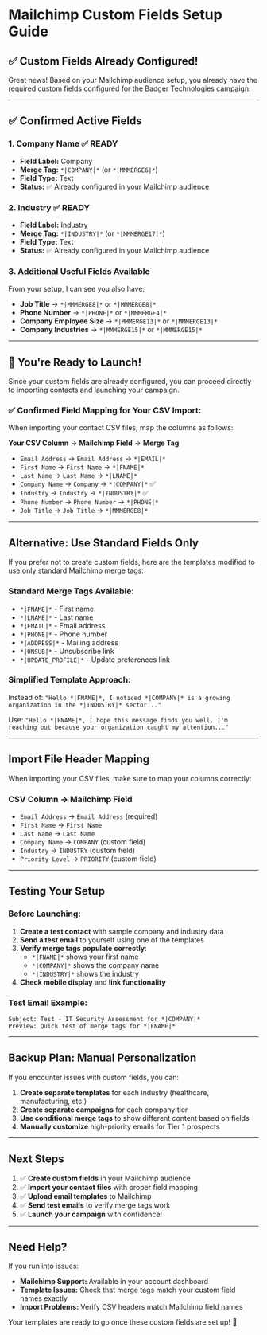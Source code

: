 # Mailchimp Custom Fields Setup Guide

## ✅ Custom Fields Already Configured!

Great news! Based on your Mailchimp audience setup, you already have the required custom fields configured for the Badger Technologies campaign.

---

## ✅ Confirmed Active Fields

### 1. **Company Name** ✅ READY
- **Field Label:** Company
- **Merge Tag:** `*|COMPANY|*` (or `*|MMMERGE6|*`)
- **Field Type:** Text
- **Status:** ✅ Already configured in your Mailchimp audience

### 2. **Industry** ✅ READY
- **Field Label:** Industry
- **Merge Tag:** `*|INDUSTRY|*` (or `*|MMMERGE17|*`)
- **Field Type:** Text
- **Status:** ✅ Already configured in your Mailchimp audience

### 3. **Additional Useful Fields Available**
From your setup, I can see you also have:
- **Job Title** → `*|MMMERGE8|*` or `*|MMMERGE8|*`
- **Phone Number** → `*|PHONE|*` or `*|MMMERGE4|*`
- **Company Employee Size** → `*|MMMERGE13|*` or `*|MMMERGE13|*`
- **Company Industries** → `*|MMMERGE15|*` or `*|MMMERGE15|*`

---

## 🚀 You're Ready to Launch!

Since your custom fields are already configured, you can proceed directly to importing contacts and launching your campaign.

### ✅ Confirmed Field Mapping for Your CSV Import:

When importing your contact CSV files, map the columns as follows:

**Your CSV Column** → **Mailchimp Field** → **Merge Tag**
- `Email Address` → `Email Address` → `*|EMAIL|*`
- `First Name` → `First Name` → `*|FNAME|*`
- `Last Name` → `Last Name` → `*|LNAME|*`
- `Company Name` → `Company` → `*|COMPANY|*` ✅
- `Industry` → `Industry` → `*|INDUSTRY|*` ✅
- `Phone Number` → `Phone Number` → `*|PHONE|*`
- `Job Title` → `Job Title` → `*|MMMERGE8|*`

---

## Alternative: Use Standard Fields Only

If you prefer not to create custom fields, here are the templates modified to use only standard Mailchimp merge tags:

### **Standard Merge Tags Available:**
- `*|FNAME|*` - First name
- `*|LNAME|*` - Last name  
- `*|EMAIL|*` - Email address
- `*|PHONE|*` - Phone number
- `*|ADDRESS|*` - Mailing address
- `*|UNSUB|*` - Unsubscribe link
- `*|UPDATE_PROFILE|*` - Update preferences link

### **Simplified Template Approach:**
Instead of: `"Hello *|FNAME|*, I noticed *|COMPANY|* is a growing organization in the *|INDUSTRY|* sector..."`

Use: `"Hello *|FNAME|*, I hope this message finds you well. I'm reaching out because your organization caught my attention..."`

---

## Import File Header Mapping

When importing your CSV files, make sure to map your columns correctly:

### **CSV Column** → **Mailchimp Field**
- `Email Address` → `Email Address` (required)
- `First Name` → `First Name` 
- `Last Name` → `Last Name`
- `Company Name` → `COMPANY` (custom field)
- `Industry` → `INDUSTRY` (custom field)
- `Priority Level` → `PRIORITY` (custom field)

---

## Testing Your Setup

### Before Launching:
1. **Create a test contact** with sample company and industry data
2. **Send a test email** to yourself using one of the templates
3. **Verify merge tags populate correctly**:
   - `*|FNAME|*` shows your first name
   - `*|COMPANY|*` shows the company name
   - `*|INDUSTRY|*` shows the industry
4. **Check mobile display** and **link functionality**

### Test Email Example:
```
Subject: Test - IT Security Assessment for *|COMPANY|*
Preview: Quick test of merge tags for *|FNAME|*
```

---

## Backup Plan: Manual Personalization

If you encounter issues with custom fields, you can:

1. **Create separate templates** for each industry (healthcare, manufacturing, etc.)
2. **Create separate campaigns** for each company tier
3. **Use conditional merge tags** to show different content based on fields
4. **Manually customize** high-priority emails for Tier 1 prospects

---

## Next Steps

1. ✅ **Create custom fields** in your Mailchimp audience
2. ✅ **Import your contact files** with proper field mapping
3. ✅ **Upload email templates** to Mailchimp
4. ✅ **Send test emails** to verify merge tags work
5. ✅ **Launch your campaign** with confidence!

---

## Need Help?

If you run into issues:
- **Mailchimp Support:** Available in your account dashboard
- **Template Issues:** Check that merge tags match your custom field names exactly
- **Import Problems:** Verify CSV headers match Mailchimp field names

Your templates are ready to go once these custom fields are set up! 🚀